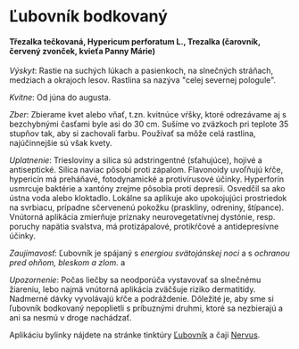 Ľubovník bodkovaný
==================

#### Třezalka tečkovaná, Hypericum perforatum L., Trezalka (čarovník, červený zvonček, kvieťa Panny Márie)

*Výskyt*: Rastie na suchých lúkach a pasienkoch, na slnečných stráňach, medziach
a okrajoch lesov. Rastlina sa nazýva "celej severnej pologule".

*Kvitne*: Od júna do augusta.

*Zber*: Zbierame kvet alebo vňať, t.zn. kvitnúce vŕšky, ktoré odrezávame aj s
bezchybnými časťami byle asi do 30 cm. Sušíme vo zväzkoch pri teplote 35 stupňov
tak, aby si zachovali farbu. Používať sa môže celá rastlina, najúčinnejšie sú
však kvety.

*Uplatnenie*: Triesloviny a silica sú adstringentné (sťahujúce), hojivé a
antiseptické. Silica naviac pôsobí proti zápalom. Flavonoidy uvoľňujú kŕče,
hypericín má preháňavé, fotodynamické a protivírusové účinky. Hyperforín
usmrcuje baktérie a xantóny zrejme pôsobia proti depresii. Osvedčil sa ako ústna
voda alebo kloktadlo. Lokálne sa aplikuje ako upokojujúci prostriedok na
svrbiacu, prípadne sčervenenú pokožku (praskliny, odreniny, štípance). Vnútorná
aplikácia zmierňuje príznaky neurovegetatívnej dystónie, resp. poruchy napätia
svalstva, má protizápalové, protikŕčové a antidepresívne účinky.

*Zaujímavosť*: Ľubovník je spájaný s *energiou svätojánskej noci* a s *ochranou
pred ohňom, bleskom a zlom.* a

*Upozornenie*: Počas liečby sa neodporúča vystavovať sa slnečnému žiareniu, lebo
najmä vnútorná aplikácia zväčšuje riziko dermatitídy. Nadmerné dávky vyvolávajú
kŕče a podráždenie. Dôležité je, aby sme si ľubovník bodkovaný nepoplietli s
príbuznými druhmi, ktoré sa nezbierajú a ani sa nesmú v droge nachádzať.

Aplikáciu bylinky nájdete na stránke tinktúry
[Ľubovník](/tinktury/lubovnik) a čaji [Nervus](/sip/caje/nervus).


